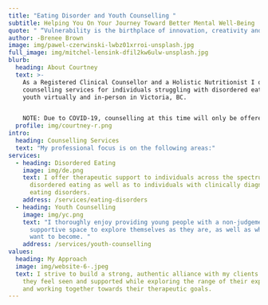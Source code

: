 ```yaml
---
title: "Eating Disorder and Youth Counselling "
subtitle: Helping You On Your Journey Toward Better Mental Well-Being
quote: " “Vulnerability is the birthplace of innovation, creativity and change.” "
author: -Brenee Brown
image: img/pawel-czerwinski-lwbz01xrroi-unsplash.jpg
full_image: img/mitchel-lensink-dfil2kw6ulw-unsplash.jpg
blurb:
  heading: About Courtney
  text: >-
    As a Registered Clinical Counsellor and a Holistic Nutritionist I offer
    counselling services for individuals struggling with disordered eating and
    youth virtually and in-person in Victoria, BC.


    NOTE: Due to COVID-19, counselling at this time will only be offered virtually in order to keep everyone as safe as possible.  
  profile: img/courtney-r.png
intro:
  heading: Counselling Services
  text: "My professional focus is on the following areas:"
services:
  - heading: Disordered Eating
    image: img/de.png
    text: I offer therapeutic support to individuals across the spectrum of
      disordered eating as well as to individuals with clinically diagnosed
      eating disorders.
    address: /services/eating-disorders
  - heading: Youth Counselling
    image: img/yc.png
    text: "I thoroughly enjoy providing young people with a non-judgemental and
      supportive space to explore themselves as they are, as well as who they
      want to become. "
    address: /services/youth-counselling
values:
  heading: My Approach
  image: img/website-6-.jpeg
  text: I strive to build a strong, authentic alliance with my clients so that
    they feel seen and supported while exploring the range of their experience
    and working together towards their therapeutic goals.
---
```

